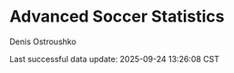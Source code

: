 # Advanced Soccer Statistics
Denis Ostroushko

<!-- gfm -->

Last successful data update: 2025-09-24 13:26:08 CST
